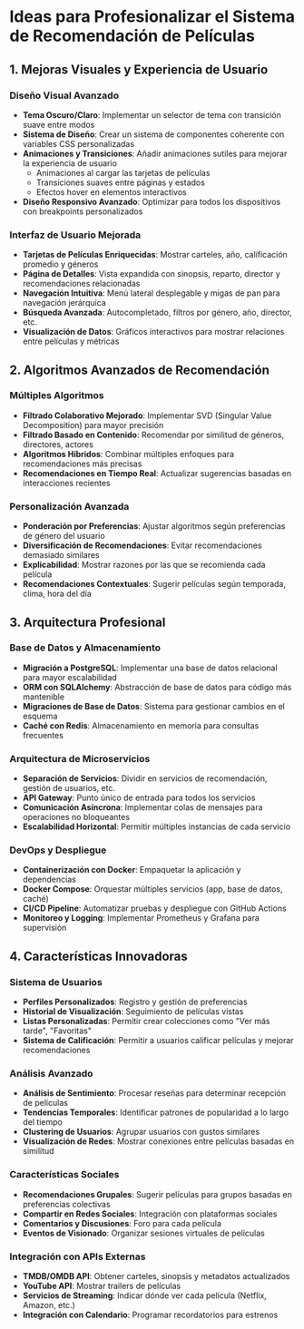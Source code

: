 # Ideas para Profesionalizar el Sistema de Recomendación de Películas

## 1. Mejoras Visuales y Experiencia de Usuario

### Diseño Visual Avanzado
- **Tema Oscuro/Claro**: Implementar un selector de tema con transición suave entre modos
- **Sistema de Diseño**: Crear un sistema de componentes coherente con variables CSS personalizadas
- **Animaciones y Transiciones**: Añadir animaciones sutiles para mejorar la experiencia de usuario
  - Animaciones al cargar las tarjetas de películas
  - Transiciones suaves entre páginas y estados
  - Efectos hover en elementos interactivos
- **Diseño Responsivo Avanzado**: Optimizar para todos los dispositivos con breakpoints personalizados

### Interfaz de Usuario Mejorada
- **Tarjetas de Películas Enriquecidas**: Mostrar carteles, año, calificación promedio y géneros
- **Página de Detalles**: Vista expandida con sinopsis, reparto, director y recomendaciones relacionadas
- **Navegación Intuitiva**: Menú lateral desplegable y migas de pan para navegación jerárquica
- **Búsqueda Avanzada**: Autocompletado, filtros por género, año, director, etc.
- **Visualización de Datos**: Gráficos interactivos para mostrar relaciones entre películas y métricas

## 2. Algoritmos Avanzados de Recomendación

### Múltiples Algoritmos
- **Filtrado Colaborativo Mejorado**: Implementar SVD (Singular Value Decomposition) para mayor precisión
- **Filtrado Basado en Contenido**: Recomendar por similitud de géneros, directores, actores
- **Algoritmos Híbridos**: Combinar múltiples enfoques para recomendaciones más precisas
- **Recomendaciones en Tiempo Real**: Actualizar sugerencias basadas en interacciones recientes

### Personalización Avanzada
- **Ponderación por Preferencias**: Ajustar algoritmos según preferencias de género del usuario
- **Diversificación de Recomendaciones**: Evitar recomendaciones demasiado similares
- **Explicabilidad**: Mostrar razones por las que se recomienda cada película
- **Recomendaciones Contextuales**: Sugerir películas según temporada, clima, hora del día

## 3. Arquitectura Profesional

### Base de Datos y Almacenamiento
- **Migración a PostgreSQL**: Implementar una base de datos relacional para mayor escalabilidad
- **ORM con SQLAlchemy**: Abstracción de base de datos para código más mantenible
- **Migraciones de Base de Datos**: Sistema para gestionar cambios en el esquema
- **Caché con Redis**: Almacenamiento en memoria para consultas frecuentes

### Arquitectura de Microservicios
- **Separación de Servicios**: Dividir en servicios de recomendación, gestión de usuarios, etc.
- **API Gateway**: Punto único de entrada para todos los servicios
- **Comunicación Asíncrona**: Implementar colas de mensajes para operaciones no bloqueantes
- **Escalabilidad Horizontal**: Permitir múltiples instancias de cada servicio

### DevOps y Despliegue
- **Containerización con Docker**: Empaquetar la aplicación y dependencias
- **Docker Compose**: Orquestar múltiples servicios (app, base de datos, caché)
- **CI/CD Pipeline**: Automatizar pruebas y despliegue con GitHub Actions
- **Monitoreo y Logging**: Implementar Prometheus y Grafana para supervisión

## 4. Características Innovadoras

### Sistema de Usuarios
- **Perfiles Personalizados**: Registro y gestión de preferencias
- **Historial de Visualización**: Seguimiento de películas vistas
- **Listas Personalizadas**: Permitir crear colecciones como "Ver más tarde", "Favoritas"
- **Sistema de Calificación**: Permitir a usuarios calificar películas y mejorar recomendaciones

### Análisis Avanzado
- **Análisis de Sentimiento**: Procesar reseñas para determinar recepción de películas
- **Tendencias Temporales**: Identificar patrones de popularidad a lo largo del tiempo
- **Clustering de Usuarios**: Agrupar usuarios con gustos similares
- **Visualización de Redes**: Mostrar conexiones entre películas basadas en similitud

### Características Sociales
- **Recomendaciones Grupales**: Sugerir películas para grupos basadas en preferencias colectivas
- **Compartir en Redes Sociales**: Integración con plataformas sociales
- **Comentarios y Discusiones**: Foro para cada película
- **Eventos de Visionado**: Organizar sesiones virtuales de películas

### Integración con APIs Externas
- **TMDB/OMDB API**: Obtener carteles, sinopsis y metadatos actualizados
- **YouTube API**: Mostrar trailers de películas
- **Servicios de Streaming**: Indicar dónde ver cada película (Netflix, Amazon, etc.)
- **Integración con Calendario**: Programar recordatorios para estrenos
